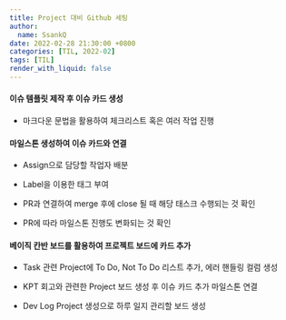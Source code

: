 ```yaml
---
title: Project 대비 Github 세팅
author:
  name: SsankQ
date: 2022-02-28 21:30:00 +0800
categories: [TIL, 2022-02]
tags: [TIL]
render_with_liquid: false
---
```


#### 이슈 템플릿 제작 후 이슈 카드 생성

- 마크다운 문법을 활용하여 체크리스트 혹은 여러 작업 진행

#### 마일스톤 생성하여 이슈 카드와 연결

- Assign으로 담당할 작업자 배분
    
- Label을 이용한 태그 부여

- PR과 연결하여 merge 후에 close 될 때 해당 태스크 수행되는 것 확인

- PR에 따라 마일스톤 진행도 변화되는 것 확인

#### 베이직 칸반 보드를 활용하여 프로젝트 보드에 카드 추가

- Task 관련 Project에 To Do, Not To Do 리스트 추가, 에러 핸들링 컬럼 생성

- KPT 회고와 관련한 Project 보드 생성 후 이슈 카드 추가 마일스톤 연결

- Dev Log Project 생성으로 하루 일지 관리할 보드 생성